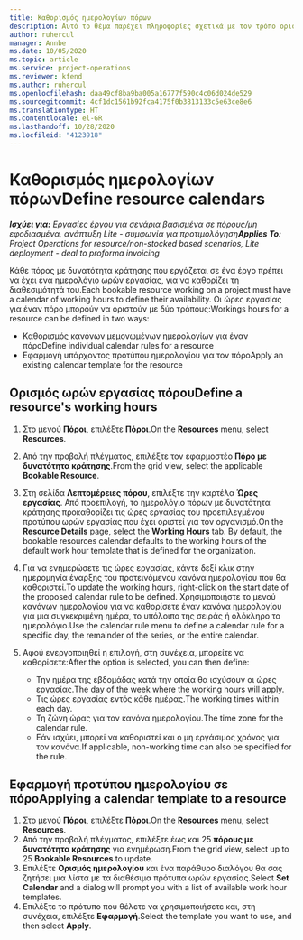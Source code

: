 ```yaml
---
title: Καθορισμός ημερολογίων πόρων
description: Αυτό το θέμα παρέχει πληροφορίες σχετικά με τον τρόπο ορισμού των ημερολογίων ώρας εργασίας για πόρους στο Project Operations.
author: ruhercul
manager: Annbe
ms.date: 10/05/2020
ms.topic: article
ms.service: project-operations
ms.reviewer: kfend
ms.author: ruhercul
ms.openlocfilehash: daa49cf8ba9ba005a16777f590c4c06d024de529
ms.sourcegitcommit: 4cf1dc1561b92fca4175f0b3813133c5e63ce8e6
ms.translationtype: HT
ms.contentlocale: el-GR
ms.lasthandoff: 10/28/2020
ms.locfileid: "4123918"
---
```

# <a name="define-resource-calendars"></a><span data-ttu-id="ee6b9-103">Καθορισμός ημερολογίων πόρων</span><span class="sxs-lookup"><span data-stu-id="ee6b9-103">Define resource calendars</span></span>

<span data-ttu-id="ee6b9-104">_**Ισχύει για:** Εργασίες έργου για σενάρια βασισμένα σε πόρους/μη εφοδιασμένα, ανάπτυξη Lite - συμφωνία για προτιμολόγηση_</span><span class="sxs-lookup"><span data-stu-id="ee6b9-104">_**Applies To:** Project Operations for resource/non-stocked based scenarios, Lite deployment - deal to proforma invoicing_</span></span>

<span data-ttu-id="ee6b9-105">Κάθε πόρος με δυνατότητα κράτησης που εργάζεται σε ένα έργο πρέπει να έχει ένα ημερολόγιο ωρών εργασίας, για να καθορίζει τη διαθεσιμότητά του.</span><span class="sxs-lookup"><span data-stu-id="ee6b9-105">Each bookable resource working on a project must have a calendar of working hours to define their availability.</span></span> <span data-ttu-id="ee6b9-106">Οι ώρες εργασίας για έναν πόρο μπορούν να οριστούν με δύο τρόπους:</span><span class="sxs-lookup"><span data-stu-id="ee6b9-106">Workings hours for a resource can be defined in two ways:</span></span> 

   - <span data-ttu-id="ee6b9-107">Καθορισμός κανόνων μεμονωμένων ημερολογίων για έναν πόρο</span><span class="sxs-lookup"><span data-stu-id="ee6b9-107">Define individual calendar rules for a resource</span></span>
   - <span data-ttu-id="ee6b9-108">Εφαρμογή υπάρχοντος προτύπου ημερολογίου για τον πόρο</span><span class="sxs-lookup"><span data-stu-id="ee6b9-108">Apply an existing calendar template for the resource</span></span>

## <a name="define-a-resources-working-hours"></a><span data-ttu-id="ee6b9-109">Ορισμός ωρών εργασίας πόρου</span><span class="sxs-lookup"><span data-stu-id="ee6b9-109">Define a resource's working hours</span></span>

1. <span data-ttu-id="ee6b9-110">Στο μενού **Πόροι**, επιλέξτε **Πόροι**.</span><span class="sxs-lookup"><span data-stu-id="ee6b9-110">On the **Resources** menu, select **Resources**.</span></span>
2. <span data-ttu-id="ee6b9-111">Από την προβολή πλέγματος, επιλέξτε τον εφαρμοστέο **Πόρο με δυνατότητα κράτησης**.</span><span class="sxs-lookup"><span data-stu-id="ee6b9-111">From the grid view, select the applicable **Bookable Resource**.</span></span>
3. <span data-ttu-id="ee6b9-112">Στη σελίδα **Λεπτομέρειες πόρου**, επιλέξτε την καρτέλα **Ώρες εργασίας**. Από προεπιλογή, το ημερολόγιο πόρων με δυνατότητα κράτησης προκαθορίζει τις ώρες εργασίας του προεπιλεγμένου προτύπου ωρών εργασίας που έχει οριστεί για τον οργανισμό.</span><span class="sxs-lookup"><span data-stu-id="ee6b9-112">On the **Resource Details** page, select the **Working Hours** tab. By default, the bookable resources calendar defaults to the working hours of the default work hour template that is defined for the organization.</span></span>
4. <span data-ttu-id="ee6b9-113">Για να ενημερώσετε τις ώρες εργασίας, κάντε δεξί κλικ στην ημερομηνία έναρξης του προτεινόμενου κανόνα ημερολογίου που θα καθοριστεί.</span><span class="sxs-lookup"><span data-stu-id="ee6b9-113">To update the working hours, right-click on the start date of the proposed calendar rule to be defined.</span></span> <span data-ttu-id="ee6b9-114">Χρησιμοποιήστε το μενού κανόνων ημερολογίου για να καθορίσετε έναν κανόνα ημερολογίου για μια συγκεκριμένη ημέρα, το υπόλοιπο της σειράς ή ολόκληρο το ημερολόγιο.</span><span class="sxs-lookup"><span data-stu-id="ee6b9-114">Use the calendar rule menu to define a calendar rule for a specific day, the remainder of the series, or the entire calendar.</span></span>
5. <span data-ttu-id="ee6b9-115">Αφού ενεργοποιηθεί η επιλογή, στη συνέχεια, μπορείτε να καθορίσετε:</span><span class="sxs-lookup"><span data-stu-id="ee6b9-115">After the option is selected, you can then define:</span></span>

    - <span data-ttu-id="ee6b9-116">Την ημέρα της εβδομάδας κατά την οποία θα ισχύσουν οι ώρες εργασίας.</span><span class="sxs-lookup"><span data-stu-id="ee6b9-116">The day of the week where the working hours will apply.</span></span>
    - <span data-ttu-id="ee6b9-117">Τις ώρες εργασίας εντός κάθε ημέρας.</span><span class="sxs-lookup"><span data-stu-id="ee6b9-117">The working times within each day.</span></span>
    - <span data-ttu-id="ee6b9-118">Τη ζώνη ώρας για τον κανόνα ημερολογίου.</span><span class="sxs-lookup"><span data-stu-id="ee6b9-118">The time zone for the calendar rule.</span></span>
    - <span data-ttu-id="ee6b9-119">Εάν ισχύει, μπορεί να καθοριστεί και ο μη εργάσιμος χρόνος για τον κανόνα.</span><span class="sxs-lookup"><span data-stu-id="ee6b9-119">If applicable, non-working time can also be specified for the rule.</span></span>

## <a name="applying-a-calendar-template-to-a-resource"></a><span data-ttu-id="ee6b9-120">Εφαρμογή προτύπου ημερολογίου σε πόρο</span><span class="sxs-lookup"><span data-stu-id="ee6b9-120">Applying a calendar template to a resource</span></span>

1. <span data-ttu-id="ee6b9-121">Στο μενού **Πόροι**, επιλέξτε **Πόροι**.</span><span class="sxs-lookup"><span data-stu-id="ee6b9-121">On the **Resources** menu, select **Resources**.</span></span>
2. <span data-ttu-id="ee6b9-122">Από την προβολή πλέγματος, επιλέξτε έως και 25 **πόρους με δυνατότητα κράτησης** για ενημέρωση.</span><span class="sxs-lookup"><span data-stu-id="ee6b9-122">From the grid view, select up to 25 **Bookable Resources** to update.</span></span>
3. <span data-ttu-id="ee6b9-123">Επιλέξτε **Ορισμός ημερολογίου** και ένα παράθυρο διαλόγου θα σας ζητήσει μια λίστα με τα διαθέσιμα πρότυπα ωρών εργασίας.</span><span class="sxs-lookup"><span data-stu-id="ee6b9-123">Select **Set Calendar** and a dialog will prompt you with a list of available work hour templates.</span></span>
4. <span data-ttu-id="ee6b9-124">Επιλέξτε το πρότυπο που θέλετε να χρησιμοποιήσετε και, στη συνέχεια, επιλέξτε **Εφαρμογή**.</span><span class="sxs-lookup"><span data-stu-id="ee6b9-124">Select the template you want to use, and then select **Apply**.</span></span>
